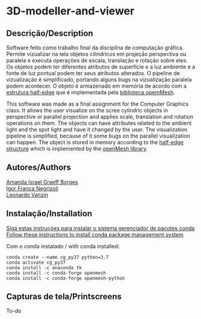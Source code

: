 # 3D-modeller-and-viewer
## Descrição/Description  
Software feito como trabalho final da disciplina de computação gráfica. Permite vizualizar na tela objetos cilindricos em projeção perspectiva ou paralela e executa operações de escala, translação e rotação sobre eles. Os objetos podem ter diferentes atributos de superfície e a luz ambiente e a fonte de luz pontual podem ter seus atributos alterados. O pipeline de vizualização é simplificado, portando alguns bugs na vizualização paralela podem acontecer. O objeto é armazenado em memória de acordo com a [estrutura half-edge](https://cs184.eecs.berkeley.edu/sp19/article/15/the-half-edge-data-structure) que é implementada pela [biblioteca opemMesh](https://www.graphics.rwth-aachen.de/software/openmesh/).
  
This software was made as a final assignment for the Computer Graphics class. It allows the user visualize on the scree cylindric objects in perspective or parallel projection and applies scale, translation and rotation operations on them. The objects can have attributes related to the ambient light and the spot light and have it changed by the user. The visualization pipeline is simplified, because of it some bugs on the parallel visualization can happen. The object is stored in memory according to the [half-edge structure](https://cs184.eecs.berkeley.edu/sp19/article/15/the-half-edge-data-structure) which is implemented by the [openMesh library](https://www.graphics.rwth-aachen.de/software/openmesh/).

## Autores/Authors
[Amanda Israel Graeff Borges](https://github.com/AmandaIsrael)  
[Igor França Negrizoli](https://github.com/igorFNegrizoli)  
[Leonardo Vanzin](https://github.com/EnergyFall266) 
 
## Instalação/Installation 
[Siga estas instruções para instalar o sistema gerenciador de pacotes conda   
Follow these instructions to install conda package management system](https://docs.conda.io/projects/conda/en/latest/user-guide/install/#regular-installation)

Com o conda instalado / with conda installed:  
```
conda create --name cg_py37 python=3.7
conda activate cg_py37
conda install -c anaconda tk
conda install -c conda-forge openmesh
conda install -c conda-forge openmesh-python
```
## Capturas de tela/Printscreens
To-do

